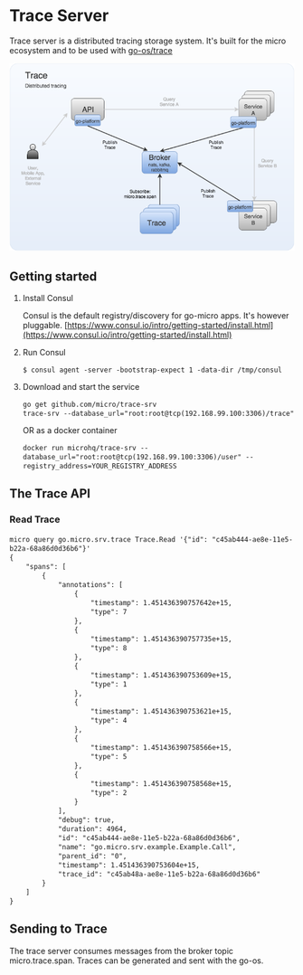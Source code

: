 # Trace Server

Trace server is a distributed tracing storage system. It's built for the micro ecosystem and to be used with [go-os/trace](https:/github.com/micro/go-os/trace)

![trace](trace.png)

## Getting started

1. Install Consul

	Consul is the default registry/discovery for go-micro apps. It's however pluggable.
	[https://www.consul.io/intro/getting-started/install.html](https://www.consul.io/intro/getting-started/install.html)

2. Run Consul
	```
	$ consul agent -server -bootstrap-expect 1 -data-dir /tmp/consul
	```

3. Download and start the service

	```shell
	go get github.com/micro/trace-srv
	trace-srv --database_url="root:root@tcp(192.168.99.100:3306)/trace"
	```

	OR as a docker container

	```shell
	docker run microhq/trace-srv --database_url="root:root@tcp(192.168.99.100:3306)/user" --registry_address=YOUR_REGISTRY_ADDRESS
	```

## The Trace API

### Read Trace
```shell
micro query go.micro.srv.trace Trace.Read '{"id": "c45ab444-ae8e-11e5-b22a-68a86d0d36b6"}'
{
	"spans": [
		{
			"annotations": [
				{
					"timestamp": 1.451436390757642e+15,
					"type": 7
				},
				{
					"timestamp": 1.451436390757735e+15,
					"type": 8
				},
				{
					"timestamp": 1.451436390753609e+15,
					"type": 1
				},
				{
					"timestamp": 1.451436390753621e+15,
					"type": 4
				},
				{
					"timestamp": 1.451436390758566e+15,
					"type": 5
				},
				{
					"timestamp": 1.451436390758568e+15,
					"type": 2
				}
			],
			"debug": true,
			"duration": 4964,
			"id": "c45ab444-ae8e-11e5-b22a-68a86d0d36b6",
			"name": "go.micro.srv.example.Example.Call",
			"parent_id": "0",
			"timestamp": 1.451436390753604e+15,
			"trace_id": "c45ab48a-ae8e-11e5-b22a-68a86d0d36b6"
		}
	]
}
```

## Sending to Trace

The trace server consumes messages from the broker topic micro.trace.span. Traces can be generated and sent with the go-os.
